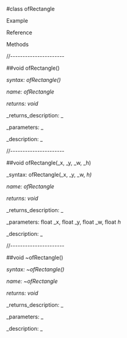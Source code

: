 #class ofRectangle

Example



Reference



Methods



//----------------------

##void ofRectangle()

_syntax: ofRectangle()_

_name: ofRectangle_

_returns: void_

_returns_description: _

_parameters: _



_description: _

















//----------------------

##void ofRectangle(_x, _y, _w, _h)

_syntax: ofRectangle(_x, _y, _w, _h)_

_name: ofRectangle_

_returns: void_

_returns_description: _

_parameters: float _x, float _y, float _w, float _h_



_description: _

















//----------------------

##void ~ofRectangle()

_syntax: ~ofRectangle()_

_name: ~ofRectangle_

_returns: void_

_returns_description: _

_parameters: _



_description: _

















